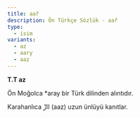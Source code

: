 ```yaml
---
title: aař
description: Ön Türkçe Sözlük - aař
type:
  - isim
variants:
  - az
  - aary
  - aaz
---
```

**T.T az**

Ön Moğolca \*aray bir Türk dilinden alıntıdır.

Karahanlıca اازْ (aaz) uzun ünlüyü kanıtlar.
